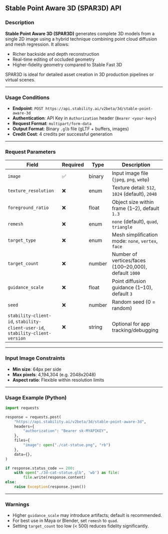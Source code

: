 ## Stable Point Aware 3D (SPAR3D) API

### Description

**Stable Point Aware 3D (SPAR3D)** generates complete 3D models from a single 2D image using a hybrid technique combining point cloud diffusion and mesh regression. It allows:
- Richer backside and depth reconstruction
- Real-time editing of occluded geometry
- Higher-fidelity geometry compared to Stable Fast 3D

SPAR3D is ideal for detailed asset creation in 3D production pipelines or virtual scenes.

---

### Usage Conditions

- **Endpoint**: `POST https://api.stability.ai/v2beta/3d/stable-point-aware-3d`
- **Authentication**: API Key in `Authorization` header (`Bearer <your-key>`)
- **Request Format**: `multipart/form-data`
- **Output Format**: Binary `.glb` file (gLTF + buffers, images)
- **Credit Cost**: 4 credits per successful generation

---

### Request Parameters

| Field             | Required | Type     | Description |
|-------------------|----------|----------|-------------|
| `image`           | ✅        | binary   | Input image file (`jpeg`, `png`, `webp`) |
| `texture_resolution`| ❌      | enum     | Texture detail: `512`, `1024` (default), `2048` |
| `foreground_ratio` | ❌      | float    | Object size within frame (1–2), default `1.3` |
| `remesh`           | ❌      | enum     | `none` (default), `quad`, `triangle` |
| `target_type`      | ❌      | enum     | Mesh simplification mode: `none`, `vertex`, `face` |
| `target_count`     | ❌      | number   | Number of vertices/faces (100–20,000), default `1000` |
| `guidance_scale`   | ❌      | float    | Point diffusion guidance (1–10), default `3` |
| `seed`             | ❌      | number   | Random seed (0 = random) |
| `stability-client-id`, `stability-client-user-id`, `stability-client-version` | ❌ | string | Optional for app tracking/debugging |

---

### Input Image Constraints

- **Min size**: 64px per side
- **Max pixels**: 4,194,304 (e.g. 2048x2048)
- **Aspect ratio**: Flexible within resolution limits

---

### Usage Example (Python)

```python
import requests

response = requests.post(
    "https://api.stability.ai/v2beta/3d/stable-point-aware-3d",
    headers={
        "authorization": "Bearer sk-MYAPIKEY",
    },
    files={
        "image": open("./cat-statue.png", "rb")
    },
    data={},
)

if response.status_code == 200:
    with open("./3d-cat-statue.glb", 'wb') as file:
        file.write(response.content)
else:
    raise Exception(response.json())
```

---

### Warnings

- Higher `guidance_scale` may introduce artifacts; default is recommended.
- For best use in Maya or Blender, set `remesh` to `quad`.
- Setting `target_count` too low (< 500) reduces fidelity significantly.
